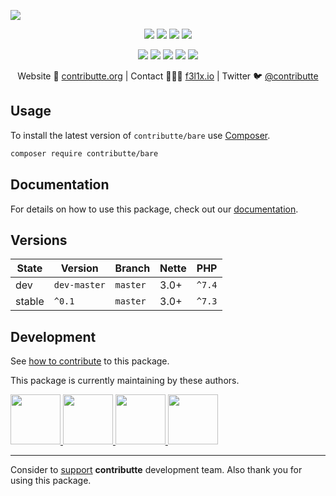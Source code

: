 ![](https://heatbadger.now.sh/github/readme/contributte/bare/)

<p align=center>
  <a href="https://github.com/contributte/bare/actions"><img src="https://badgen.net/github/checks/contributte/bare/master"></a>
  <a href="https://coveralls.io/r/contributte/bare"><img src="https://badgen.net/coveralls/c/github/contributte/bare"></a>
  <a href="https://packagist.org/packages/contributte/bare"><img src="https://badgen.net/packagist/dm/contributte/bare"></a>
  <a href="https://packagist.org/packages/contributte/bare"><img src="https://badgen.net/packagist/v/contributte/bare"></a>
</p>
<p align=center>
  <a href="https://packagist.org/packages/contributte/bare"><img src="https://badgen.net/packagist/php/contributte/bare"></a>
  <a href="https://github.com/contributte/bare"><img src="https://badgen.net/github/license/contributte/bare"></a>
  <a href="https://bit.ly/ctteg"><img src="https://badgen.net/badge/support/gitter/cyan"></a>
  <a href="https://bit.ly/cttfo"><img src="https://badgen.net/badge/support/forum/yellow"></a>
  <a href="https://contributte.org/partners.html"><img src="https://badgen.net/badge/sponsor/donations/F96854"></a>
</p>

<p align=center>
Website 🚀 <a href="https://contributte.org">contributte.org</a> | Contact 👨🏻‍💻 <a href="https://f3l1x.io">f3l1x.io</a> | Twitter 🐦 <a href="https://twitter.com/contributte">@contributte</a>
</p>

## Usage

To install the latest version of `contributte/bare` use [Composer](https://getcomposer.org).

```bash
composer require contributte/bare
```

## Documentation

For details on how to use this package, check out our [documentation](.docs).

## Versions

| State  | Version      | Branch   | Nette | PHP    |
| ------ | ------------ | -------- | ----- | ------ |
| dev    | `dev-master` | `master` | 3.0+  | `^7.4` |
| stable | `^0.1`       | `master` | 3.0+  | `^7.3` |

## Development

See [how to contribute](https://contributte.org/contributing.html) to this package.

This package is currently maintaining by these authors.

<a href="https://github.com/f3l1x">
  <kbd><img width="80" height="80" src="https://avatars2.githubusercontent.com/u/538058?v=3&s=80"></kbd>
</a>

<a href="https://github.com/Roman3349">
  <kbd><img id="mnw" width="80" height="80" src="https://avatars.githubusercontent.com/u/4655467?v=4"></kbd>
</a>

<a href="https://github.com/petrparolek">
  <kbd><img id="mnw" width="80" height="80" src="https://avatars.githubusercontent.com/u/6066243?v=4"></kbd>
</a>

<a href="https://github.com/myonaingwinn">
  <kbd><img id="mnw" width="80" height="80" src="https://avatars.githubusercontent.com/u/77048446?v=4"></kbd>
</a>

-----

Consider to [support](https://contributte.org/partners.html) **contributte** development team.
Also thank you for using this package.
